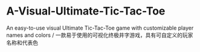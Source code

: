 # A-Visual-Ultimate-Tic-Tac-Toe
An easy-to-use visual Ultimate Tic-Tac-Toe game with customizable player names and colors / 一款易于使用的可视化终极井字游戏，具有可自定义的玩家名称和代表色
